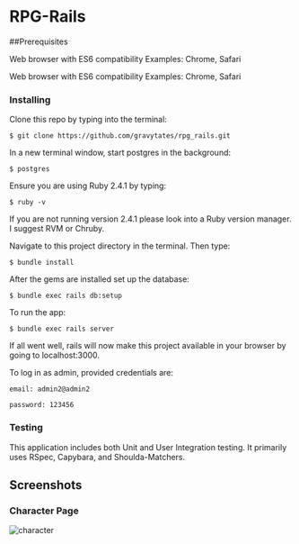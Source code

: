# RPG-Rails

##Prerequisites

Web browser with ES6 compatibility
Examples: Chrome, Safari

Web browser with ES6 compatibility
Examples: Chrome, Safari

### Installing

Clone this repo by typing into the terminal:
```
$ git clone https://github.com/gravytates/rpg_rails.git
```

In a new terminal window, start postgres in the background:
```
$ postgres
```
Ensure you are using Ruby 2.4.1 by typing:
```
$ ruby -v
```

If you are not running version 2.4.1 please look into a Ruby version manager. I suggest RVM or Chruby.

Navigate to this project directory in the terminal. Then type:

```
$ bundle install
```

After the gems are installed set up the database:

```
$ bundle exec rails db:setup
```

To run the app:
```
$ bundle exec rails server
```
If all went well, rails will now make this project available in your browser by going to localhost:3000.

To log in as admin, provided credentials are:
```
email: admin2@admin2
```
```
password: 123456
```

### Testing

This application includes both Unit and User Integration testing.  It primarily uses RSpec, Capybara, and Shoulda-Matchers.

## Screenshots

### Character Page

![character](https://user-images.githubusercontent.com/25161777/27936734-3023c4b2-6267-11e7-94e1-1080cda1e950.png)
